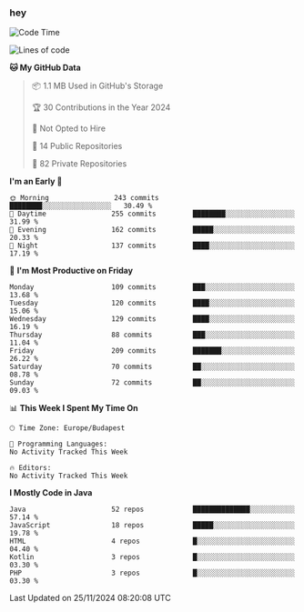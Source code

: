 ### hey

<!--START_SECTION:waka-->
![Code Time](http://img.shields.io/badge/Code%20Time-1%2C037%20hrs%202%20mins-blue)

![Lines of code](https://img.shields.io/badge/From%20Hello%20World%20I%27ve%20Written-1.1%20million%20lines%20of%20code-blue)

**🐱 My GitHub Data** 

> 📦 1.1 MB Used in GitHub's Storage 
 > 
> 🏆 30 Contributions in the Year 2024
 > 
> 🚫 Not Opted to Hire
 > 
> 📜 14 Public Repositories 
 > 
> 🔑 82 Private Repositories 
 > 
**I'm an Early 🐤** 

```text
🌞 Morning                243 commits         ████████░░░░░░░░░░░░░░░░░   30.49 % 
🌆 Daytime                255 commits         ████████░░░░░░░░░░░░░░░░░   31.99 % 
🌃 Evening                162 commits         █████░░░░░░░░░░░░░░░░░░░░   20.33 % 
🌙 Night                  137 commits         ████░░░░░░░░░░░░░░░░░░░░░   17.19 % 
```
📅 **I'm Most Productive on Friday** 

```text
Monday                   109 commits         ███░░░░░░░░░░░░░░░░░░░░░░   13.68 % 
Tuesday                  120 commits         ████░░░░░░░░░░░░░░░░░░░░░   15.06 % 
Wednesday                129 commits         ████░░░░░░░░░░░░░░░░░░░░░   16.19 % 
Thursday                 88 commits          ███░░░░░░░░░░░░░░░░░░░░░░   11.04 % 
Friday                   209 commits         ███████░░░░░░░░░░░░░░░░░░   26.22 % 
Saturday                 70 commits          ██░░░░░░░░░░░░░░░░░░░░░░░   08.78 % 
Sunday                   72 commits          ██░░░░░░░░░░░░░░░░░░░░░░░   09.03 % 
```


📊 **This Week I Spent My Time On** 

```text
🕑︎ Time Zone: Europe/Budapest

💬 Programming Languages: 
No Activity Tracked This Week

🔥 Editors: 
No Activity Tracked This Week
```

**I Mostly Code in Java** 

```text
Java                     52 repos            ██████████████░░░░░░░░░░░   57.14 % 
JavaScript               18 repos            █████░░░░░░░░░░░░░░░░░░░░   19.78 % 
HTML                     4 repos             █░░░░░░░░░░░░░░░░░░░░░░░░   04.40 % 
Kotlin                   3 repos             █░░░░░░░░░░░░░░░░░░░░░░░░   03.30 % 
PHP                      3 repos             █░░░░░░░░░░░░░░░░░░░░░░░░   03.30 % 
```




 Last Updated on 25/11/2024 08:20:08 UTC
<!--END_SECTION:waka-->
